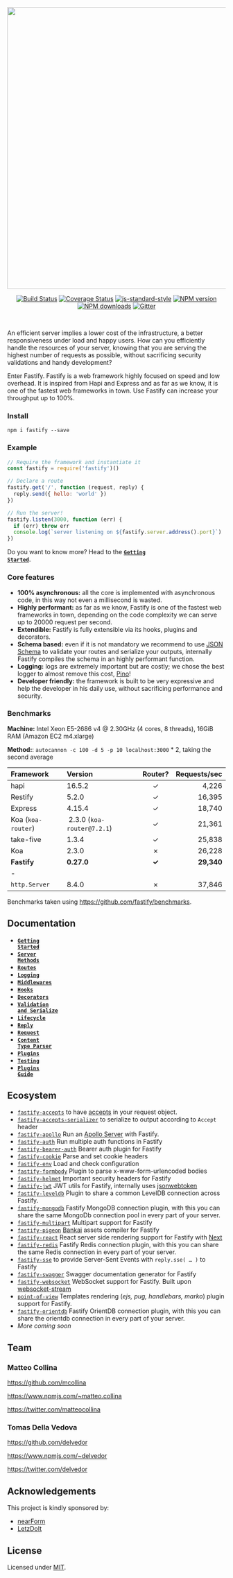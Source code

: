 <div align="center">
<img src="https://github.com/fastify/graphics/raw/master/full-logo.png" width="650" height="auto"/>
</div>

<div align="center">

[![Build Status](https://travis-ci.org/fastify/fastify.svg?branch=master)](https://travis-ci.org/fastify/fastify)
[![Coverage Status](https://coveralls.io/repos/github/fastify/fastify/badge.svg?branch=master)](https://coveralls.io/github/fastify/fastify?branch=master)
[![js-standard-style](https://img.shields.io/badge/code%20style-standard-brightgreen.svg?style=flat)](http://standardjs.com/)
[![NPM version](https://img.shields.io/npm/v/fastify.svg?style=flat)](https://www.npmjs.com/package/fastify)
[![NPM downloads](https://img.shields.io/npm/dm/fastify.svg?style=flat)](https://www.npmjs.com/package/fastify) [![Gitter](https://badges.gitter.im/gitterHQ/gitter.svg)](https://gitter.im/fastify)
</div>
<br />

An efficient server implies a lower cost of the infrastructure, a better responsiveness under load and happy users.
How can you efficiently handle the resources of your server, knowing that you are serving the highest number of requests as possible, without sacrificing security validations and handy development?

Enter Fastify. Fastify is a web framework highly focused on speed and low overhead. It is inspired from Hapi and Express and as far as we know, it is one of the fastest web frameworks in town.
Use Fastify can increase your throughput up to 100%.

### Install

```
npm i fastify --save
```

### Example

```js
// Require the framework and instantiate it
const fastify = require('fastify')()

// Declare a route
fastify.get('/', function (request, reply) {
  reply.send({ hello: 'world' })
})

// Run the server!
fastify.listen(3000, function (err) {
  if (err) throw err
  console.log(`server listening on ${fastify.server.address().port}`)
})
```

Do you want to know more? Head to the <a href="https://github.com/fastify/fastify/blob/master/docs/Getting-Started.md"><code><b>Getting Started</b></code></a>.

### Core features

- **100% asynchronous:** all the core is implemented with asynchronous code, in this way not even a millisecond is wasted.
- **Highly performant:** as far as we know, Fastify is one of the fastest web frameworks in town, depending on the code complexity we can serve up to 20000 request per second.
- **Extendible:** Fastify is fully extensible via its hooks, plugins and decorators.
- **Schema based:** even if it is not mandatory we recommend to use [JSON Schema](http://json-schema.org/) to validate your routes and serialize your outputs, internally Fastify compiles the schema in an highly performant function.
- **Logging:** logs are extremely important but are costly; we chose the best logger to almost remove this cost, [Pino](https://github.com/pinojs/pino)!
- **Developer friendly:** the framework is built to be very expressive and help the developer in his daily use, without sacrificing performance and security.

### Benchmarks

__Machine:__ Intel Xeon E5-2686 v4 @ 2.30GHz (4 cores, 8 threads), 16GiB RAM (Amazon EC2 m4.xlarge)

__Method:__: `autocannon -c 100 -d 5 -p 10 localhost:3000` * 2, taking the second average

| Framework          | Version                    | Router?      |  Requests/sec |
| :----------------- | :------------------------- | :----------: | ------------: |
| hapi               | 16.5.2                     | &#10003;     | 4,226         |
| Restify            | 5.2.0                      | &#10003;     | 16,395        |
| Express            | 4.15.4                     | &#10003;     | 18,740        |
| Koa (`koa-router`) | 2.3.0 (`koa-router@7.2.1`) | &#10003;     | 21,361        |
| take-five          | 1.3.4                      | &#10003;     | 25,838        |
| Koa                | 2.3.0                      | &#10007;     | 26,228        |
| **Fastify**        | **0.27.0**                 | **&#10003;** | **29,340**    |
| -                  |                            |              |               |
| `http.Server`      | 8.4.0                      | &#10007;     | 37,846        |

Benchmarks taken using https://github.com/fastify/benchmarks.

## Documentation
* <a href="https://github.com/fastify/fastify/blob/master/docs/Getting-Started.md"><code><b>Getting Started</b></code></a>
* <a href="https://github.com/fastify/fastify/blob/master/docs/Server-Methods.md"><code><b>Server Methods</b></code></a>
* <a href="https://github.com/fastify/fastify/blob/master/docs/Routes.md"><code><b>Routes</b></code></a>
* <a href="https://github.com/fastify/fastify/blob/master/docs/Logging.md"><code><b>Logging</b></code></a>
* <a href="https://github.com/fastify/fastify/blob/master/docs/Middlewares.md"><code><b>Middlewares</b></code></a>
* <a href="https://github.com/fastify/fastify/blob/master/docs/Hooks.md"><code><b>Hooks</b></code></a>
* <a href="https://github.com/fastify/fastify/blob/master/docs/Decorators.md"><code><b>Decorators</b></code></a>
* <a href="https://github.com/fastify/fastify/blob/master/docs/Validation-And-Serialize.md"><code><b>Validation and Serialize</b></code></a>
* <a href="https://github.com/fastify/fastify/blob/master/docs/Lifecycle.md"><code><b>Lifecycle</b></code></a>
* <a href="https://github.com/fastify/fastify/blob/master/docs/Reply.md"><code><b>Reply</b></code></a>
* <a href="https://github.com/fastify/fastify/blob/master/docs/Request.md"><code><b>Request</b></code></a>
* <a href="https://github.com/fastify/fastify/blob/master/docs/ContentTypeParser.md"><code><b>Content Type Parser</b></code></a>
* <a href="https://github.com/fastify/fastify/blob/master/docs/Plugins.md"><code><b>Plugins</b></code></a>
* <a href="https://github.com/fastify/fastify/blob/master/docs/Testing.md"><code><b>Testing</b></code></a>
* <a href="https://github.com/fastify/fastify/blob/master/docs/Plugins-Guide.md"><code><b>Plugins Guide</b></code></a>

## Ecosystem
- [`fastify-accepts`](https://github.com/fastify/fastify-accepts) to have [accepts](https://www.npmjs.com/package/accepts) in your request object.
- [`fastify-accepts-serializer`](https://github.com/fastify/fastify-accepts-serializer) to serialize to output according to `Accept` header
- [`fastify-apollo`](https://github.com/coopnd/fastify-apollo) Run an [Apollo Server](https://github.com/apollographql/apollo-server) with Fastify.
- [`fastify-auth`](https://github.com/fastify/fastify-auth) Run multiple auth functions in Fastify
- [`fastify-bearer-auth`](https://github.com/fastify/fastify-bearer-auth)
Bearer auth plugin for Fastify
- [`fastify-cookie`](https://github.com/fastify/fastify-cookie) Parse and set cookie headers
- [`fastify-env`](https://github.com/fastify/fastify-env) Load and check configuration
- [`fastify-formbody`](https://github.com/fastify/fastify-formbody)
Plugin to parse x-www-form-urlencoded bodies
- [`fastify-helmet`](https://github.com/fastify/fastify-helmet) Important security headers for Fastify
- [`fastify-jwt`](https://github.com/fastify/fastify-jwt) JWT utils for Fastify, internally uses [jsonwebtoken](https://github.com/auth0/node-jsonwebtoken)
- [`fastify-leveldb`](https://github.com/fastify/fastify-leveldb) Plugin to share a common LevelDB connection across Fastify.
- [`fastify-mongodb`](https://github.com/fastify/fastify-mongodb)
Fastify MongoDB connection plugin, with this you can share the same MongoDb connection pool in every part of your server.
- [`fastify-multipart`](https://github.com/fastify/fastify-multipart)
Multipart support for Fastify
- [`fastify-pigeon`](https://github.com/fastify/fastify-pigeon) [Bankai](https://github.com/yoshuawuyts/bankai) assets compiler for Fastify
- [`fastify-react`](https://github.com/fastify/fastify-react) React server side rendering support for Fastify with [Next](https://github.com/zeit/next.js/)
- [`fastify-redis`](https://github.com/fastify/fastify-redis)
Fastify Redis connection plugin, with this you can share the same Redis connection in every part of your server.
- [`fastify-sse`](https://github.com/lolo32/fastify-sse) to provide Server-Sent Events with `reply.sse( … )` to Fastify
- [`fastify-swagger`](https://github.com/fastify/fastify-swagger)
Swagger documentation generator for Fastify
- [`fastify-websocket`](https://github.com/fastify/fastify-websocket) WebSocket support for Fastify. Built upon [websocket-stream](https://github.com/maxogden/websocket-stream)
- [`point-of-view`](https://github.com/fastify/point-of-view)
Templates rendering (*ejs, pug, handlebars, marko*) plugin support for Fastify.
- [`fastify-orientdb`](https://github.com/mahmed8003/fastify-orientdb)
Fastify OrientDB connection plugin, with this you can share the orientdb connection in every part of your server.
- *More coming soon*

## Team

### Matteo Collina

<https://github.com/mcollina>

<https://www.npmjs.com/~matteo.collina>

<https://twitter.com/matteocollina>


### Tomas Della Vedova

<https://github.com/delvedor>

<https://www.npmjs.com/~delvedor>

<https://twitter.com/delvedor>

## Acknowledgements

This project is kindly sponsored by:
- [nearForm](http://nearform.com)
- [LetzDoIt](http://www.letzdoitapp.com/)

## License

Licensed under [MIT](./LICENSE).
